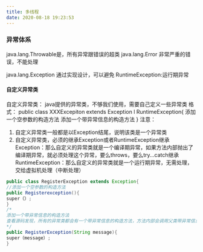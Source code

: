 ```yaml
---
title: 多线程
date: 2020-08-18 19:23:53
---
```

### 异常体系

java.lang.Throwable是，所有异常跟错误的超类
		java.lang.Error 非常严重的错误，不能处理
		
java.lang.Exception 通过实现设计，可以避免
		RuntimeException:运行期异常

#### 自定义异常类
自定义异常类：
	java提供的异常类，不够我们使用，需要自己定义一些异常类
格式：
	public class XXXExcepiton extends Exception l RuntimeException{
		添加一个空参数的构造方法
		添加一个带异常信息的构造方法
	}
注意：
1. 自定义异常类一般都是以Exception结尾，说明该类是一个异常类
2. 自定义异常类，必须的继承Exception或者RuntimeException继承Exception：那么自定义的异常类就是一个编译期异常，如果方法内部抛出了编译期异常，就必须处理这个异常，要么throws，要么try...catch继承RuntimeException：那么自定义的异常类就是一个运行期异常，无需处理，交给虚拟机处理（中断处理）
```java
public class RegisterException extends Exception{
//添加一个空参数的构造方法
public Registerexception(){
super（）;
}
/*
添加一个带异常信息的构造方法
查看源码发现，所有的异常类都会有一个带异常信息的构造方法，方法内部会调用父类带异常信息的构造方法，让父类来处理这个异常信息
*/
public RegisterException(String message){
super（message）;
}
```
